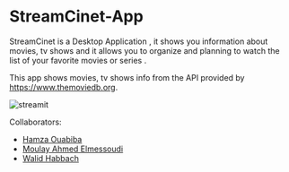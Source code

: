 # StreamCinet-App

StreamCinet is a Desktop Application , it shows you information about movies, tv shows and it allows you to organize and planning to watch the list of your favorite movies or series .


 

This app shows movies, tv shows info from the API provided by https://www.themoviedb.org.

 ![streamit](https://user-images.githubusercontent.com/79254928/210889674-0a072144-0e89-4497-8180-b376dafb5276.png)


Collaborators:
<ul>
  <li>
     <a href="https://github.com/Hamza-ouabiba">Hamza Ouabiba</a>
  </li>
  <li>
     <a href="https://github.com/bblackstone">Moulay Ahmed Elmessoudi</a>
  </li>
  <li>
     <a href="https://github.com/walidhabbach">Walid Habbach</a>
  </li>
</ul>
  
